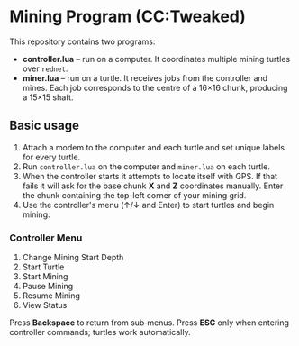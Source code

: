 # Mining Program (CC:Tweaked)

This repository contains two programs:

* **controller.lua** – run on a computer. It coordinates multiple mining turtles over `rednet`.
* **miner.lua** – run on a turtle. It receives jobs from the controller and mines.
Each job corresponds to the centre of a 16×16 chunk, producing a 15×15 shaft.

## Basic usage
1. Attach a modem to the computer and each turtle and set unique labels for every turtle.
2. Run `controller.lua` on the computer and `miner.lua` on each turtle.
3. When the controller starts it attempts to locate itself with GPS. If that fails
   it will ask for the base chunk **X** and **Z** coordinates manually. Enter the
   chunk containing the top-left corner of your mining grid.
4. Use the controller's menu (↑/↓ and Enter) to start turtles and begin mining.

### Controller Menu
1. Change Mining Start Depth
2. Start Turtle
3. Start Mining
4. Pause Mining
5. Resume Mining
6. View Status

Press **Backspace** to return from sub‑menus.
Press **ESC** only when entering controller commands; turtles work automatically.

